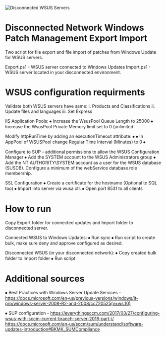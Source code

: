 ![Disconnected WSUS Servers](https://docs.microsoft.com/de-de/security-updates/windowsupdateservices/images/cc708628.970fd502-ce48-4a7b-a0f4-7a7c6eb5b36a%28ws.10%29.gif)

# Disconnected Network Windows Patch Management Export Import
Two script for file export and file import of patches from Windows Update for WSUS servers.

Export.ps1 - WSUS server connected to Windows Updates
Import.ps1 - WSUS server located in your disconnected environment.

# WSUS configuration requirments

Validate both WSUS servers have same:
  i.	 Products and Classifications
  ii.	 Update files and languages
  iii. Set Express

IIS Application Pools:
  ⦁	Increase the WsusPool Queue Length to 25000
  ⦁	Increase the WsusPool Private Memory limit set to 0 (unlimited
  
Modify httpRunTime by adding an executionTimeout attribute:
  ⦁	<httpRuntime maxRequestLength="4096" executionTimeout="3600" />
  ⦁	In AppPool of WSUSPool change Regular Time Interval (Minutes) to 0
⦁	

Configure to SUP - additional permissions to allow the WSUS Configuration Manager
  ⦁	Add the SYSTEM account to the WSUS Administrators group
  ⦁	Add the NT AUTHORITY\SYSTEM account as a user for the WSUS database (SUSDB). Configure a minimum of the webService database role membership.


SSL Configuration
  ⦁	Create a certificate for the hostname (Optional to SQL too)
  ⦁	Import into server via wusa ctl.
  ⦁	Open port 8531 to all clients

# How to run

Copy Export folder for connected  updates and Import folder to disconnected server.

Connected WSUS to Windows Updates:
  ⦁	Run sync 
  ⦁	Run script to create bulk, make sure deny and approve configured as desired.

Disconnected WSUS (in your disconnected network):
  ⦁	Copy created bulk folder to Import folder
  ⦁	Run script 


# Additional sources

⦁ Best Practices with Windows Server Update Services - https://docs.microsoft.com/en-us/previous-versions/windows/it-pro/windows-server-2008-R2-and-2008/cc720525(v=ws.10)

⦁ SUP configuration - https://everythingsccm.com/2017/03/27/configuring-wsus-with-sccm-current-branch-server-2016-part-i/
                      https://docs.microsoft.com/en-us/sccm/sum/understand/software-updates-introduction#BKMK_SUMCompliance

